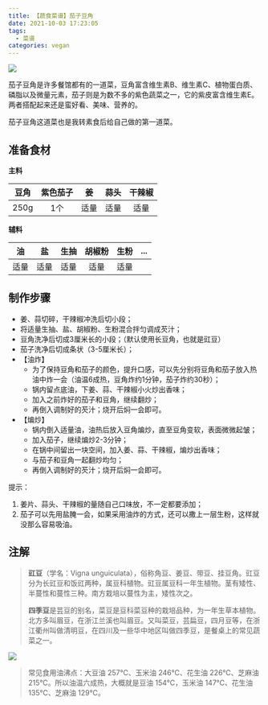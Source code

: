 ```yaml
---
title: 【蔬食菜谱】茄子豆角
date: 2021-10-03 17:23:05
tags:
  - 菜谱
categories: vegan
---
```


![](/images/vegan/茄子豆角.jpeg)

茄子豆角是许多餐馆都有的一道菜，豆角富含维生素B、维生素C、植物蛋白质、磷脂以及微量元素，茄子则是为数不多的紫色蔬菜之一，它的紫皮富含维生素E。两者搭配起来还是蛮好看、美味、营养的。

茄子豆角这道菜也是我转素食后给自己做的第一道菜。



## 准备食材

**主料**

| 豆角 | 紫色茄子 |  姜  | 蒜头 | 干辣椒 |
| :--: | :------: | :--: | :--: | :----: |
| 250g |   1个    | 适量 | 适量 |  适量  |

**辅料**

|  油  |  盐  | 生抽 | 胡椒粉 | 生粉 | ...  |
| :--: | :--: | :--: | :----: | :--: | :--: |
| 适量 | 适量 | 适量 |  适量  | 适量 |      |



## 制作步骤

- 姜、蒜切碎，干辣椒冲洗后切小段；
- 将适量生抽、盐、胡椒粉、生粉混合拌匀调成芡汁；
- 豆角洗净后切成3厘米长的小段；（默认使用长豆角，也就是豇豆）
- 茄子洗净后切成条状（3-5厘米长）；
- 【油炸】
  - 为了保持豆角和茄子的颜色，提升口感，可以先分别将豆角和茄子放入热油中炸一会（油温6成热，豆角炸约1分钟，茄子炸约30秒）；
  - 锅内留点底油，下姜、蒜、干辣椒小火炒出香味；
  - 加入之前炸好的茄子和豆角，继续翻炒；
  - 再倒入调制好的芡汁；烧开后焖一会即可。
- 【煸炒】
  - 锅内倒入适量油，油热后放入豆角煸炒，直至豆角变软，表面微微起皱；
  - 加入茄子，继续煸炒2-3分钟；
  - 在锅中间留出一块空间，加入姜、蒜、干辣椒，煸炒出香味；
  - 与茄子和豆角一起翻炒均匀；
  - 再倒入调制好的芡汁；烧开后焖一会即可。

提示：

1. 姜片、蒜头、干辣椒的量随自己口味放，不一定都要添加；
2. 茄子可以先用盐腌一会，如果采用油炸的方式，还可以撒上一层生粉，这样就没那么容易吸油。



## 注解

> **豇豆**（学名：Vigna unguiculata），俗称角豆、姜豆、带豆、挂豆角。豇豆分为长豇豆和饭豇两种，属豆科植物。豇豆属豆科一年生植物。茎有矮性、半蔓性和蔓性三种。南方栽培以蔓性为主，矮性次之。
>
> **四季豆**是芸豆的别名，菜豆是豆科菜豆种的栽培品种，为一年生草本植物。北方多叫眉豆，在浙江兰溪也叫眉豆。又叫菜豆，芸扁豆，四月豆等，在浙江衢州叫做清明豆，在四川及一些华中地区叫做四季豆，是餐桌上的常见蔬菜之一。

![](/images/vegan/豆角种类.jpg)

> 常见食用油沸点：大豆油 257℃、玉米油 246℃、花生油 226℃、芝麻油 215℃。所以油温六成热，大概就是豆油 154℃，玉米油 147℃、花生油 135℃、芝麻油 129℃。

